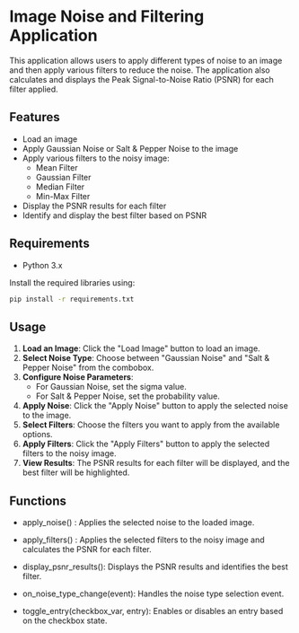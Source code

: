 # Image Noise and Filtering Application

This application allows users to apply different types of noise to an image and then apply various filters to reduce the noise. The application also calculates and displays the Peak Signal-to-Noise Ratio (PSNR) for each filter applied.

## Features

- Load an image
- Apply Gaussian Noise or Salt & Pepper Noise to the image
- Apply various filters to the noisy image:
  - Mean Filter
  - Gaussian Filter
  - Median Filter
  - Min-Max Filter
- Display the PSNR results for each filter
- Identify and display the best filter based on PSNR

## Requirements

- Python 3.x

Install the required libraries using:
```sh
pip install -r requirements.txt
```

## Usage

1. **Load an Image**: Click the "Load Image" button to load an image.
2. **Select Noise Type**: Choose between "Gaussian Noise" and "Salt & Pepper Noise" from the combobox.
3. **Configure Noise Parameters**:
   - For Gaussian Noise, set the sigma value.
   - For Salt & Pepper Noise, set the probability value.
4. **Apply Noise**: Click the "Apply Noise" button to apply the selected noise to the image.
5. **Select Filters**: Choose the filters you want to apply from the available options.
6. **Apply Filters**: Click the "Apply Filters" button to apply the selected filters to the noisy image.
7. **View Results**: The PSNR results for each filter will be displayed, and the best filter will be highlighted.

## Functions

- apply_noise() : Applies the selected noise to the loaded image.

- apply_filters() : Applies the selected filters to the noisy image and 
calculates the PSNR for each filter.

- display_psnr_results(): Displays the PSNR results and identifies the best filter.

- on_noise_type_change(event): Handles the noise type selection event.

- toggle_entry(checkbox_var, entry): Enables or disables an entry based on the checkbox state.



